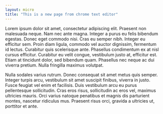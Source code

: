 ```yaml
---
layout: micro
title: "This is a new page from chrome text editor"
---
```

Lorem ipsum dolor sit amet, consectetur adipiscing elit. Praesent non malesuada neque. Nam nec ante magna. Integer a purus eu felis bibendum egestas. Donec eget commodo nisi. Cras eu semper nibh. Integer eu efficitur sem. Proin diam ligula, commodo vel auctor dignissim, fermentum id lectus. Curabitur quis scelerisque ante. Phasellus condimentum ex at nisl cursus efficitur.  Curabitur eu velit congue, vestibulum justo at, efficitur est. Etiam at tincidunt dolor, sed bibendum quam. Phasellus nec neque ac dui viverra pretium. Nulla fringilla maximus volutpat.

<!--more-->

Nulla sodales varius rutrum. Donec consequat sit amet metus quis semper. Integer turpis arcu, vestibulum sit amet suscipit finibus, viverra in justo. Fusce feugiat vel enim et facilisis. Duis vestibulum arcu eu purus pellentesque sollicitudin. Cras eros risus, sollicitudin ac eros vel, maximus ultricies mauris. Orci varius natoque penatibus et magnis dis parturient montes, nascetur ridiculus mus. Praesent risus orci, gravida a ultricies ut, porttitor et ante.
